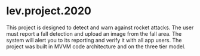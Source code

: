 # lev.project.2020


This project is designed to detect and warn against rocket attacks.
The user must report a fall detection and upload an image from the fall area.
The system will alert you to its reporting and verify it with all app users.
The project was built in MVVM code architecture and on the three tier model.



